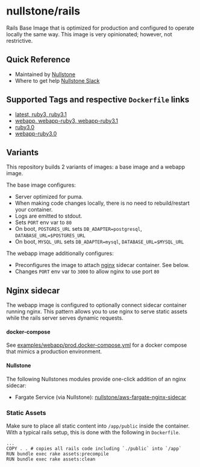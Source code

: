 # nullstone/rails

Rails Base Image that is optimized for production and configured to operate locally the same way.
This image is very opinionated; however, not restrictive.

## Quick Reference

- Maintained by
  [Nullstone](https://nullstone.io)
- Where to get help
  [Nullstone Slack](https://join.slack.com/t/nullstone-community/signup)

## Supported Tags and respective `Dockerfile` links

- [latest, ruby3, ruby3.1](3.1/Dockerfile)
- [webapp, webapp-ruby3, webapp-ruby3.1](3.1/webapp/Dockerfile)
- [ruby3.0](3.0/Dockerfile)
- [webapp-ruby3.0](3.0/webapp/Dockerfile)

## Variants

This repository builds 2 variants of images: a base image and a webapp image.

The base image configures:
- Server optimized for puma.
- When making code changes locally, there is no need to rebuild/restart your container.
- Logs are emitted to stdout.
- Sets `PORT` env var to `80`
- On boot, `POSTGRES_URL` sets `DB_ADAPTER=postgresql`, `DATABASE_URL=$POSTGRES_URL`
- On boot, `MYSQL_URL` sets `DB_ADAPTER=mysql`, `DATABASE_URL=$MYSQL_URL`

The webapp image additionally configures:
- Preconfigures the image to attach [nginx](https://www.nginx.com/) sidecar container. See below.
- Changes `PORT` env var to `3000` to allow nginx to use port `80`

## Nginx sidecar

The webapp image is configured to optionally connect sidecar container running nginx.
This pattern allows you to use nginx to serve static assets while the rails server serves dynamic requests.

#### docker-compose
See [examples/webapp/prod.docker-compose.yml](examples/webapp/prod.docker-compose.yml) for a docker compose that mimics a production environment.

#### Nullstone
The following Nullstones modules provide one-click addition of an nginx sidecar:
- Fargate Service (via Nullstone): [nullstone/aws-fargate-nginx-sidecar](https://app.nullstone.io/orgs/BSick7/registry/modules/nullstone/aws-fargate-nginx-sidecar)

### Static Assets

Make sure to place all static content into `/app/public` inside the container.
With a typical rails setup, this is done with the following in `Dockerfile`.
```
...
COPY . . # copies all rails code including `./public` into `/app`
RUN bundle exec rake assets:precompile
RUN bundle exec rake assets:clean
```
